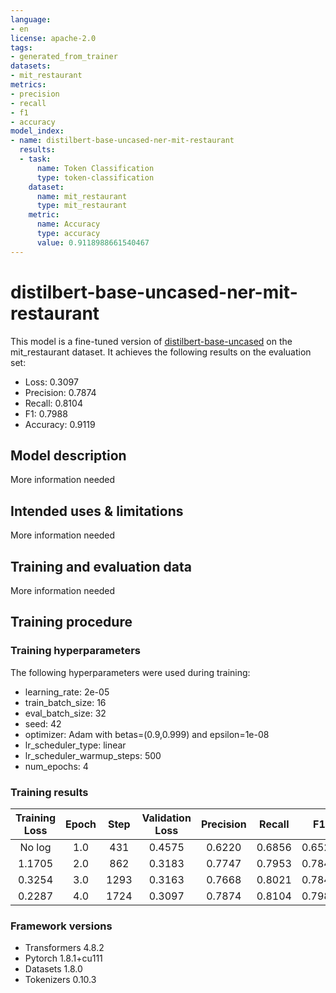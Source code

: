 ```yaml
---
language:
- en
license: apache-2.0
tags:
- generated_from_trainer
datasets:
- mit_restaurant
metrics:
- precision
- recall
- f1
- accuracy
model_index:
- name: distilbert-base-uncased-ner-mit-restaurant
  results:
  - task:
      name: Token Classification
      type: token-classification
    dataset:
      name: mit_restaurant
      type: mit_restaurant
    metric:
      name: Accuracy
      type: accuracy
      value: 0.9118988661540467
---
```


<!-- This model card has been generated automatically according to the information the Trainer had access to. You
should probably proofread and complete it, then remove this comment. -->

# distilbert-base-uncased-ner-mit-restaurant

This model is a fine-tuned version of [distilbert-base-uncased](https://huggingface.co/distilbert-base-uncased) on the mit_restaurant dataset.
It achieves the following results on the evaluation set:
- Loss: 0.3097
- Precision: 0.7874
- Recall: 0.8104
- F1: 0.7988
- Accuracy: 0.9119

## Model description

More information needed

## Intended uses & limitations

More information needed

## Training and evaluation data

More information needed

## Training procedure

### Training hyperparameters

The following hyperparameters were used during training:
- learning_rate: 2e-05
- train_batch_size: 16
- eval_batch_size: 32
- seed: 42
- optimizer: Adam with betas=(0.9,0.999) and epsilon=1e-08
- lr_scheduler_type: linear
- lr_scheduler_warmup_steps: 500
- num_epochs: 4

### Training results

| Training Loss | Epoch | Step | Validation Loss | Precision | Recall | F1     | Accuracy |
|:-------------:|:-----:|:----:|:---------------:|:---------:|:------:|:------:|:--------:|
| No log        | 1.0   | 431  | 0.4575          | 0.6220    | 0.6856 | 0.6523 | 0.8650   |
| 1.1705        | 2.0   | 862  | 0.3183          | 0.7747    | 0.7953 | 0.7848 | 0.9071   |
| 0.3254        | 3.0   | 1293 | 0.3163          | 0.7668    | 0.8021 | 0.7841 | 0.9058   |
| 0.2287        | 4.0   | 1724 | 0.3097          | 0.7874    | 0.8104 | 0.7988 | 0.9119   |


### Framework versions

- Transformers 4.8.2
- Pytorch 1.8.1+cu111
- Datasets 1.8.0
- Tokenizers 0.10.3
